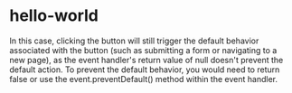 # hello-world

In this case, clicking the button will still trigger the default behavior associated with the button (such as submitting a form or navigating to a new page), as the event handler's return value of null doesn't prevent the default action. To prevent the default behavior, you would need to return false or use the event.preventDefault() method within the event handler.
